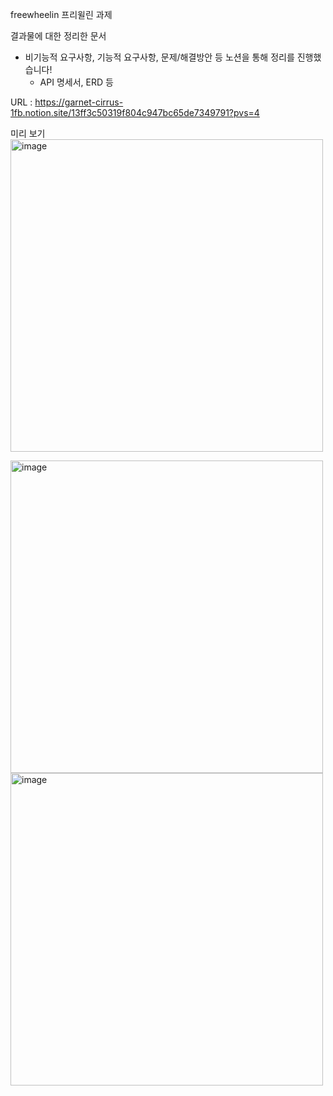 freewheelin
프리윌린 과제

결과물에 대한 정리한 문서 
- 비기능적 요구사항, 기능적 요구사항, 문제/해결방안 등 노션을 통해 정리를 진행했습니다!
  - API 명세서, ERD 등

URL : https://garnet-cirrus-1fb.notion.site/13ff3c50319f804c947bc65de7349791?pvs=4

미리 보기
<img width="500" alt="image" src="https://github.com/user-attachments/assets/33eff2be-2981-4b08-97bc-3bfe708f0185">

<img width="500" alt="image" src="https://github.com/user-attachments/assets/0d237233-7886-4084-a280-509f9afeb417">

<img width="500" alt="image" src="https://github.com/user-attachments/assets/5697feeb-3ef3-4cbe-89bb-b88104a0ed32">

